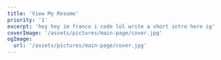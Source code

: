 ```yaml
---
title: 'View My Resume'
priority: '1'
excerpt: 'hey hey im franco i code lol write a short intro here ig'
coverImage: '/assets/pictures/main-page/cover.jpg'
ogImage:
  url: '/assets/pictures/main-page/cover.jpg'
---
```


